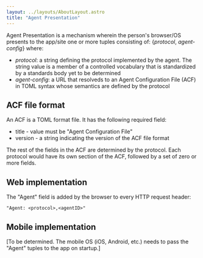 ```yaml
---
layout: ../layouts/AboutLayout.astro
title: "Agent Presentation"
---
```


Agent Presentation is a mechanism wherein the person's browser/OS presents to the app/site one or more tuples consisting of: {*protocol*, *agent-config*} where:
- *protocol*: a string defining the protocol implemented by the agent. The string value is a member of a controlled vocabulary that is standardized by a standards body yet to be determined
- *agent-config*: a URL that resolveds to an Agent Configuration File (ACF) in TOML syntax whose semantics are defined by the protocol

## ACF file format

An ACF is a TOML format file. It has the following required field:
- title - value must be 
"Agent Configuration File"
- version - a string indicating the version of the ACF file format

The rest of the fields in the ACF are determined by the protocol. Each protocol would have its own section of the ACF, followed by a set of zero or more fields.

## Web implementation

The "Agent" field is added by the browser to every HTTP request header:

    "Agent: <protocol>,<agentID>"

## Mobile implementation

[To be determined. The mobile OS (iOS, Android, etc.) needs to pass the "Agent" tuples to the app on startup.]